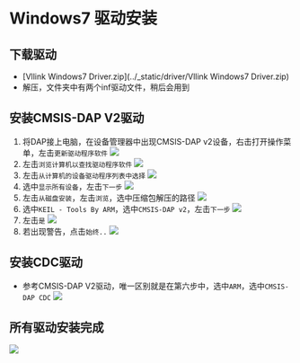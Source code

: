 # Windows7 驱动安装
## 下载驱动
* [Vllink Windows7 Driver.zip](../_static/driver/Vllink Windows7 Driver.zip)
* 解压，文件夹中有两个inf驱动文件，稍后会用到
  
## 安装CMSIS-DAP V2驱动
1. 将DAP接上电脑，在设备管理器中出现CMSIS-DAP v2设备，右击打开操作菜单，左击`更新驱动程序软件`
   ![](../_static/win7_cmsisdapv2_update.png)
2. 左击`浏览计算机以查找驱动程序软件`
   ![](../_static/win7_cmsisdapv2_manual.png)
3. 左击`从计算机的设备驱动程序列表中选择`
   ![](../_static/win7_cmsisdapv2_select.png)
4. 选中`显示所有设备`，左击`下一步`
   ![](../_static/win7_cmsisdapv2_selectalldeveice.png)
5. 左击`从磁盘安装`，左击`浏览`，选中压缩包解压的路径
   ![](../_static/win7_cmsisdapv2_selectpath.png)
6. 选中`KEIL - Tools By ARM`，选中`CMSIS-DAP v2`，左击`下一步`
   ![](../_static/win7_cmsisdapv2_selectv2.png)
7. 左击`是`
   ![](../_static/win7_cmsisdapv2_selectyes.png)
8. 若出现警告，点击`始终..`
   ![](../_static/win7_cmsisdapv2_warning.png)

## 安装CDC驱动
* 参考CMSIS-DAP V2驱动，唯一区别就是在第六步中，选中`ARM`，选中`CMSIS-DAP CDC`
   ![](../_static/win7_cmsisdapv2_selectcdc.png)


## 所有驱动安装完成
![](../_static/win7_cmsisdapv2_all.png)
